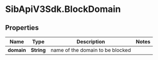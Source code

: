 # SibApiV3Sdk.BlockDomain

## Properties
Name | Type | Description | Notes
------------ | ------------- | ------------- | -------------
**domain** | **String** | name of the domain to be blocked | 



